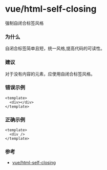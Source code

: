 # vue/html-self-closing

强制自闭合标签风格

### 为什么

自闭合标签简单且短，统一风格,提高代码的可读性。

### 建议

对于没有内容的元素，应使用自闭合标签风格。

### 错误示例

```vue
<template>
  <div></div>
</template>
```

### 正确示例

```vue
<template>
  <div />
</template>
```

### 参考

- [vue/html-self-closing](https://eslint.vuejs.org/rules/html-self-closing.html)
